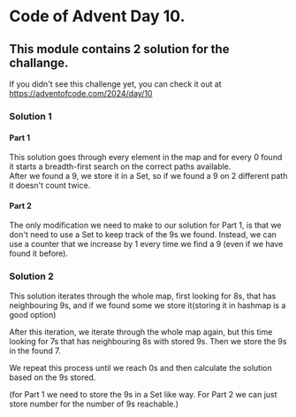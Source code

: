 # Code of Advent Day 10.

## This module contains 2 solution for the challange.
If you didn't see this challenge yet, you can check it out at https://adventofcode.com/2024/day/10

### Solution 1
#### Part 1
This solution goes through every element in the map and for every 0 found it starts a breadth-first search on the correct paths available.
<br>After we found a 9, we store it in a Set, so if we found a 9 on 2 different path it doesn't count twice.

#### Part 2
The only modification we need to make to our solution for Part 1, is that we don't need to use a Set to keep track of the 9s we found. Instead, we can use a counter that we increase by 1 every time we find a 9 (even if we have found it before).

### Solution 2
This solution iterates through the whole map, first looking for 8s, that has neighbouring 9s, and if we found some we store it(storing it in hashmap is a good option)

After this iteration, we iterate through the whole map again, but this time looking for 7s that has neighbouring 8s with stored 9s. Then we store the 9s in the found 7.

We repeat this process until we reach 0s and then calculate the solution based on the 9s stored.

(for Part 1 we need to store the 9s in a Set like way. For Part 2 we can just store number for the number of 9s reachable.)
